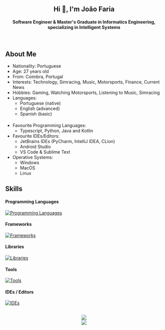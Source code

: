 <h2 align="center">Hi 👋, I'm João Faria</h2>
<h4 align="center">Software Engineer & Master's Graduate in Informatics Engineering, specializing in Intelligent Systems</h4>
<br>

## About Me
- Nationality: Portuguese
- Age: 27 years old
- From: Coimbra, Portugal
- Interests: Technology, Simracing, Music, Motorsports, Finance, Current News  
- Hobbies: Gaming, Watching Motorsports, Listening to Music, Simracing
- Languages:
  - Portuguese (native)
  - English (advanced)
  - Spanish (basic)
####
- Favourite Programming Languages: 
  - Typescript, Python, Java and Kotlin
- Favourite IDEs/Editors: 
  - JetBrains IDEs (PyCharm, IntelliJ IDEA, CLion)
  - Android Studio
  - VS Code & Sublime Text
- Operative Systems:
  - Windows
  - MacOS
  - Linux

## Skills

#### Programming Languages
[![Programming Languages](https://skillicons.dev/icons?i=py,ts,js,html,scss,css,java,kotlin,c,cs,cpp,swift,matlab&perline=4)](https://skillicons.dev)

#### Frameworks
[![Frameworks](https://skillicons.dev/icons?i=angular,selenium,react,fastapi,nodejs&perline=4)](https://skillicons.dev)

#### Libraries
[![Libraries](https://skillicons.dev/icons?i=opencv,sqlite&perline=4)](https://skillicons.dev)

#### Tools
[![Tools](https://skillicons.dev/icons?i=git,github,gitlab,aws,webpack,postman,unity&perline=4)](https://skillicons.dev)

#### IDEs / Editors
[![IDEs](https://skillicons.dev/icons?i=pycharm,idea,clion,androidstudio,vscode,sublime&perline=4)](https://skillicons.dev)

##
<p align="center">
  <a href="https://github.com/Faria666">
    <img src="https://github-readme-stats.vercel.app/api?username=Faria666&show_icons=true&theme=github_dark"/>
  </a>
  <br>
  <a href="https://github.com/Faria666">
    <img src="https://github-readme-stats.vercel.app/api/top-langs?username=Faria666&layout=compact&theme=github_dark"/>
  </a>
</p>
